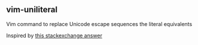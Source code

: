 ## vim-uniliteral

Vim command to replace Unicode escape sequences the literal equivalents

Inspired by [this stackexchange answer](Answer)

[Answer]: http://vi.stackexchange.com/a/2303/4548
